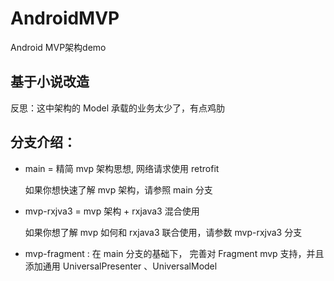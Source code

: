# AndroidMVP
Android MVP架构demo

## 基于小说改造

反思：这中架构的 Model 承载的业务太少了，有点鸡肋

## 分支介绍：

  - main = 精简 mvp 架构思想, 网络请求使用 retrofit
  
    如果你想快速了解 mvp 架构，请参照 main 分支
  
  - mvp-rxjva3 = mvp 架构 + rxjava3 混合使用
  
    如果你想了解 mvp 如何和 rxjava3 联合使用，请参数 mvp-rxjva3 分支
    
  - mvp-fragment : 在 main 分支的基础下， 完善对 Fragment mvp 支持，并且添加通用 UniversalPresenter 、UniversalModel